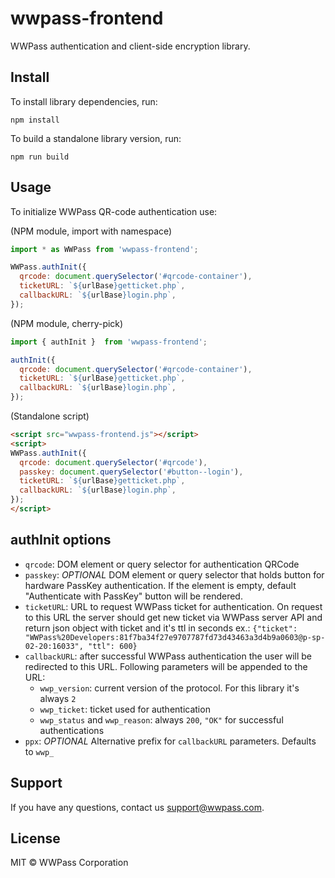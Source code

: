 # wwpass-frontend

WWPass authentication and client-side encryption library.

## Install

To install library dependencies, run:

```shell
npm install
```

To build a standalone library version, run:

```shell
npm run build
```

## Usage

To initialize WWPass QR-code authentication use:

(NPM module, import with namespace)
```js
import * as WWPass from 'wwpass-frontend';

WWPass.authInit({
  qrcode: document.querySelector('#qrcode-container'),
  ticketURL: `${urlBase}getticket.php`,
  callbackURL: `${urlBase}login.php`,
});
```

(NPM module, cherry-pick)
```js
import { authInit }  from 'wwpass-frontend';

authInit({
  qrcode: document.querySelector('#qrcode-container'),
  ticketURL: `${urlBase}getticket.php`,
  callbackURL: `${urlBase}login.php`,
});
```

(Standalone script)
```html
<script src="wwpass-frontend.js"></script>
<script>
WWPass.authInit({
  qrcode: document.querySelector('#qrcode'),
  passkey: document.querySelector('#button--login'),
  ticketURL: `${urlBase}getticket.php`,
  callbackURL: `${urlBase}login.php`,
});
</script>
```

## authInit options
 - `qrcode`: DOM element or query selector for authentication QRCode
 - `passkey`: *OPTIONAL* DOM element or query selector that holds button for hardware PassKey authentication. If the element is empty, default "Authenticate with PassKey" button will be rendered.
 - `ticketURL`: URL to request WWPass ticket for authentication. On request to this URL the server should get new ticket via WWPass server API and return json object with ticket and it's ttl in seconds ex.: `{"ticket": "WWPass%20Developers:81f7ba34f27e9707787fd73d43463a3d4b9a0603@p-sp-02-20:16033", "ttl": 600}`
 - `callbackURL`: after successful WWPass authentication the user will be redirected to this URL. Following parameters will be appended to the URL:
    - `wwp_version`: current version of the protocol. For this library it's always `2`
    - `wwp_ticket`: ticket used for authentication
    - `wwp_status` and `wwp_reason`: always `200`, `"OK"` for successful authentications
 - `ppx`: *OPTIONAL* Alternative prefix for `callbackURL` parameters. Defaults to `wwp_`

## Support

If you have any questions, contact us support@wwpass.com.

## License

MIT © WWPass Corporation